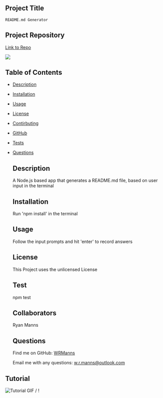 ## Project Title
    README.md Generator
    
  ## Project Repository

  [Link to Repo](https://github.com/WRManns/readme.md-generator)

  [<img src="https://img.shields.io/badge/license-unlicensed-brightgreen.svg?logo=LOGO">](https://img.shields.io/badge/license-unlicensed-brightgreen)

   ## Table of Contents

- [Description](#description)
- [Installation](#installation)
- [Usage](#usage)
- [License](#license)
- [Contirbuting](#collaborators)
- [GitHub](#github)
- [Tests](#tests)
- [Questions](#questions)

    ## Description

    A Node.js based app that generates a README.md file, based on user input in the terminal

    ## Installation

    Run 'npm install' in the terminal

    ## Usage

    Follow the input prompts and hit 'enter' to record answers

    ## License
  This Project uses the unlicensed License

    ## Test

    npm test

    ## Collaborators

    Ryan Manns

    ## Questions
    
    Find me on GitHub: [WRManns](https://github.com/WRManns)
    
    Email me with any questions: w.r.manns@outlook.com  


## Tutorial
![ Tutorial GIF](./assets/README_Tutorial.gif) / ! [](./assets/README_Tutorial.gif)